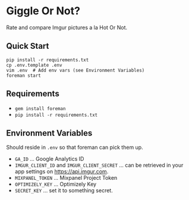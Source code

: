 # Giggle Or Not?
Rate and compare Imgur pictures a la Hot Or Not.

## Quick Start
```
pip install -r requirements.txt
cp .env.template .env
vim .env  # Add env vars (see Environment Variables)
foreman start
```

## Requirements
- `gem install foreman`
- `pip install -r requirements.txt`

## Environment Variables
Should reside in `.env` so that foreman can pick them up.

- `GA_ID` ... Google Analytics ID
- `IMGUR_CLIENT_ID` and `IMGUR_CLIENT_SECRET` ... can be retrieved in your app
  settings on https://api.imgur.com.
- `MIXPANEL_TOKEN` ... Mixpanel Project Token
- `OPTIMIZELY_KEY` ... Optimizely Key
- `SECRET_KEY` ... set it to something secret.
